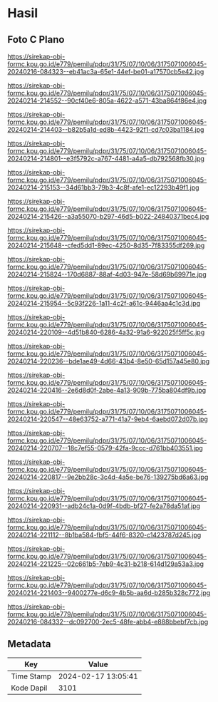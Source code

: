 # Hasil

## Foto C Plano

https://sirekap-obj-formc.kpu.go.id/e779/pemilu/pdpr/31/75/07/10/06/3175071006045-20240216-084323--eb41ac3a-65e1-44ef-be01-a17570cb5e42.jpg

https://sirekap-obj-formc.kpu.go.id/e779/pemilu/pdpr/31/75/07/10/06/3175071006045-20240214-214552--90cf40e6-805a-4622-a571-43ba864f86e4.jpg

https://sirekap-obj-formc.kpu.go.id/e779/pemilu/pdpr/31/75/07/10/06/3175071006045-20240214-214403--b82b5a1d-ed8b-4423-92f1-cd7c03ba1184.jpg

https://sirekap-obj-formc.kpu.go.id/e779/pemilu/pdpr/31/75/07/10/06/3175071006045-20240214-214801--e3f5792c-a767-4481-a4a5-db792568fb30.jpg

https://sirekap-obj-formc.kpu.go.id/e779/pemilu/pdpr/31/75/07/10/06/3175071006045-20240214-215153--34d61bb3-79b3-4c8f-afe1-ec12293b49f1.jpg

https://sirekap-obj-formc.kpu.go.id/e779/pemilu/pdpr/31/75/07/10/06/3175071006045-20240214-215426--a3a55070-b297-46d5-b022-24840371bec4.jpg

https://sirekap-obj-formc.kpu.go.id/e779/pemilu/pdpr/31/75/07/10/06/3175071006045-20240214-215648--cfed5dd1-89ec-4250-8d35-7f83355df269.jpg

https://sirekap-obj-formc.kpu.go.id/e779/pemilu/pdpr/31/75/07/10/06/3175071006045-20240214-215824--170d6887-88af-4d03-947e-58d69b69971e.jpg

https://sirekap-obj-formc.kpu.go.id/e779/pemilu/pdpr/31/75/07/10/06/3175071006045-20240214-215954--5c93f226-1a11-4c2f-a61c-9446aa4c1c3d.jpg

https://sirekap-obj-formc.kpu.go.id/e779/pemilu/pdpr/31/75/07/10/06/3175071006045-20240214-220109--4d51b840-6286-4a32-91a6-922025f5ff5c.jpg

https://sirekap-obj-formc.kpu.go.id/e779/pemilu/pdpr/31/75/07/10/06/3175071006045-20240214-220236--bde1ae49-4d66-43b4-8e50-65d157a45e80.jpg

https://sirekap-obj-formc.kpu.go.id/e779/pemilu/pdpr/31/75/07/10/06/3175071006045-20240214-220416--2e6d8d0f-2abe-4a13-909b-775ba804df9b.jpg

https://sirekap-obj-formc.kpu.go.id/e779/pemilu/pdpr/31/75/07/10/06/3175071006045-20240214-220547--48e63752-a771-41a7-9eb4-6aebd072d07b.jpg

https://sirekap-obj-formc.kpu.go.id/e779/pemilu/pdpr/31/75/07/10/06/3175071006045-20240214-220707--18c7ef55-0579-42fa-9ccc-d761bb403551.jpg

https://sirekap-obj-formc.kpu.go.id/e779/pemilu/pdpr/31/75/07/10/06/3175071006045-20240214-220817--9e2bb28c-3c4d-4a5e-be76-139275bd6a63.jpg

https://sirekap-obj-formc.kpu.go.id/e779/pemilu/pdpr/31/75/07/10/06/3175071006045-20240214-220931--adb24c1a-0d9f-4bdb-bf27-fe2a78da51af.jpg

https://sirekap-obj-formc.kpu.go.id/e779/pemilu/pdpr/31/75/07/10/06/3175071006045-20240214-221112--8b1ba584-fbf5-44f6-8320-c1423787d245.jpg

https://sirekap-obj-formc.kpu.go.id/e779/pemilu/pdpr/31/75/07/10/06/3175071006045-20240214-221225--02c661b5-7eb9-4c31-b218-614d129a53a3.jpg

https://sirekap-obj-formc.kpu.go.id/e779/pemilu/pdpr/31/75/07/10/06/3175071006045-20240214-221403--9400277e-d6c9-4b5b-aa6d-b285b328c772.jpg

https://sirekap-obj-formc.kpu.go.id/e779/pemilu/pdpr/31/75/07/10/06/3175071006045-20240216-084332--dc092700-2ec5-48fe-abb4-e888bbebf7cb.jpg


## Metadata

| Key        | Value               |
| ---------- | ------------------- |
| Time Stamp | 2024-02-17 13:05:41 |
| Kode Dapil | 3101                |



